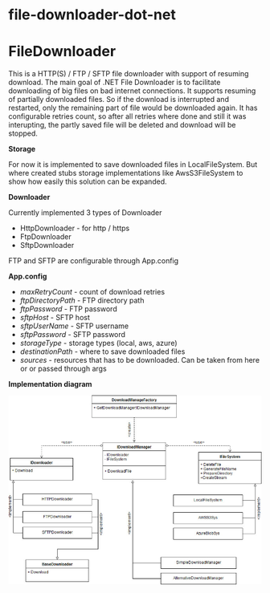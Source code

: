 # file-downloader-dot-net

**FileDownloader**
==================

This is a HTTP(S) / FTP / SFTP file downloader with support of resuming download. The main goal of .NET File Downloader is to facilitate downloading of big files on bad internet connections. It supports resuming of partially downloaded files. So if the download is interrupted and restarted, only the remaining part of file would be downloaded again. It has configurable retries count, so after all retries where done and still it was interupting, the partly saved file will be deleted and download will be stopped.

**Storage** 

For now it is implemented to save downloaded files in LocalFileSystem. But where created stubs storage implementations like AwsS3FileSystem to show how easily this solution can be expanded.

**Downloader** 

Currently implemented 3 types of Downloader
- HttpDownloader - for http / https 
- FtpDownloader
- SftpDownloader

FTP and SFTP are configurable through App.config

**App.config**
- *maxRetryCount* - count of download retries
- *ftpDirectoryPath* - FTP directory path
- *ftpPassword* - FTP password
- *sftpHost* -  SFTP host
- *sftpUserName* - SFTP username
- *sftpPassword* - SFTP password
- *storageType* - storage types (local, aws, azure)
- *destinationPath* - where to save downloaded files
- *sources* - resources that has to be downloaded. Can be taken from here or or passed through args


**Implementation diagram**

![Diagram](https://raw.githubusercontent.com/sophieH29/file-downloader-dot-net/master/DownloadManageFactory.jpg)

